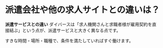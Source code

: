 # 派遣会社や他の求人サイトとの違いは？

**派遣サービスとの違い**
ダイバースは「求人機関さんと求職者様が雇用契約を直接結ぶ」という点が、派遣サービスと大きく異なる点です。

すきな時間・場所・職種で、条件を満たしていればすぐ働けます。